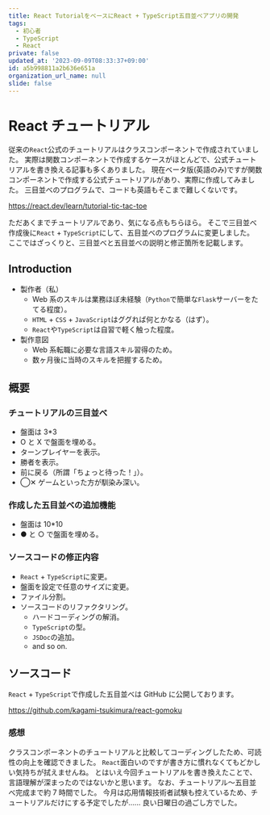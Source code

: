 ```yaml
---
title: React TutorialをベースにReact + TypeScript五目並べアプリの開発
tags:
  - 初心者
  - TypeScript
  - React
private: false
updated_at: '2023-09-09T08:33:37+09:00'
id: a5b998811a2b636e651a
organization_url_name: null
slide: false
---
```


# React チュートリアル

従来の`React`公式のチュートリアルはクラスコンポーネントで作成されていました。
実際は関数コンポーネントで作成するケースがほとんどで、公式チュートリアルを書き換える記事も多くありました。
現在ベータ版(英語のみ)ですが関数コンポーネントで作成する公式チュートリアルがあり、実際に作成してみました。
三目並べのプログラムで、コードも英語もそこまで難しくないです。

https://react.dev/learn/tutorial-tic-tac-toe

ただあくまでチュートリアルであり、気になる点もちらほら。
そこで三目並べ作成後に`React` + `TypeScript`にして、五目並べのプログラムに変更しました。
ここではざっくりと、三目並べと五目並べの説明と修正箇所を記載します。

## Introduction

- 製作者（私）
  - Web 系のスキルは業務ほぼ未経験（`Python`で簡単な`Flask`サーバーをたてる程度）。
  - `HTML` + `CSS` + `JavaScript`はググれば何とかなる（はず）。
  - `React`や`TypeScript`は自習で軽く触った程度。
- 製作意図
  - Web 系転職に必要な言語スキル習得のため。
  - 数ヶ月後に当時のスキルを把握するため。

## 概要

### チュートリアルの三目並べ

- 盤面は 3\*3
- O と X で盤面を埋める。
- ターンプレイヤーを表示。
- 勝者を表示。
- 前に戻る（所謂「ちょっと待った！」）。
- ◯✕ ゲームといった方が馴染み深い。

### 作成した五目並べの追加機能

- 盤面は 10\*10
- ● と ○ で盤面を埋める。

### ソースコードの修正内容

- `React` + `TypeScript`に変更。
- 盤面を設定で任意のサイズに変更。
- ファイル分割。
- ソースコードのリファクタリング。
  - ハードコーディングの解消。
  - `TypeScript`の型。
  - `JSDoc`の追加。
  - and so on.

## ソースコード

`React` + `TypeScript`で作成した五目並べは GitHub に公開しております。

https://github.com/kagami-tsukimura/react-gomoku

### 感想

クラスコンポーネントのチュートリアルと比較してコーディングしたため、可読性の向上を確認できました。
`React`面白いのですが書き方に慣れなくてもどかしい気持ちが拭えませんね。
とはいえ今回チュートリアルを書き換えたことで、言語理解が深まったのではないかと思います。
なお、チュートリアル〜五目並べ完成まで約 7 時間でした。
今月は応用情報技術者試験も控えているため、チュートリアルだけにする予定でしたが......
良い日曜日の過ごし方でした。
